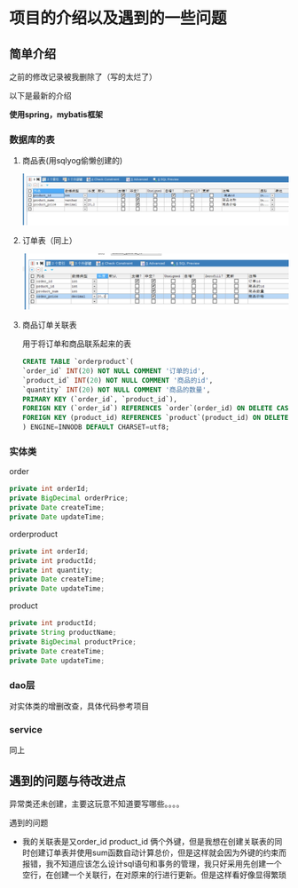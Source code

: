 # 项目的介绍以及遇到的一些问题

## 简单介绍

之前的修改记录被我删除了（写的太烂了）

以下是最新的介绍



**使用spring，mybatis框架**

### 数据库的表

1. 商品表(用sqlyog偷懒创建的)

   ![image-20231115180920569](./markdown-img/README.assets/image-20231115180920569.png)

2. 订单表（同上）

   ![image-20231115180942453](./markdown-img/README.assets/image-20231115180942453.png)

3. 商品订单关联表

   用于将订单和商品联系起来的表

   ```sql
   CREATE TABLE `orderproduct`(
   `order_id` INT(20) NOT NULL COMMENT '订单的id',
   `product_id` INT(20) NOT NULL COMMENT '商品的id',
   `quantity` INT(20) NOT NULL COMMENT '商品的数量',
   PRIMARY KEY (`order_id`, `product_id`),
   FOREIGN KEY (`order_id`) REFERENCES `order`(order_id) ON DELETE CASCADE,
   FOREIGN KEY (product_id) REFERENCES `product`(product_id) ON DELETE CASCADE
   ) ENGINE=INNODB DEFAULT CHARSET=utf8;
   ```


### 实体类

order

```JAVA
private int orderId;
private BigDecimal orderPrice;
private Date createTime;
private Date updateTime;
```

orderproduct

```JAVA
private int orderId;
private int productId;
private int quantity;
private Date createTime;
private Date updateTime;
```

product

```java
private int productId;
private String productName;
private BigDecimal productPrice;
private Date createTime;
private Date updateTime;
```

### dao层

对实体类的增删改查，具体代码参考项目

### service

同上





## 遇到的问题与待改进点

异常类还未创建，主要这玩意不知道要写哪些。。。。

遇到的问题

* 我的关联表是又order_id product_id 俩个外键，但是我想在创建关联表的同时创建订单表并使用sum函数自动计算总价，但是这样就会因为外键的约束而报错，我不知道应该怎么设计sql语句和事务的管理，我只好采用先创建一个空行，在创建一个关联行，在对原来的行进行更新。但是这样看好像显得繁琐



